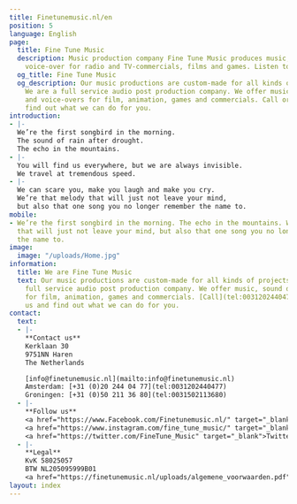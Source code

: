 ```yaml
---
title: Finetunemusic.nl/en
position: 5
language: English
page:
  title: Fine Tune Music
  description: Music production company Fine Tune Music produces music, sound and
    voice-over for radio and TV-commercials, films and games. Listen to our portfolio.
  og_title: Fine Tune Music
  og_description: Our music productions are custom-made for all kinds of projects.
    We are a full service audio post production company. We offer music, sound design
    and voice-overs for film, animation, games and commercials. Call or email us and
    find out what we can do for you.
introduction:
- |-
  We’re the first songbird in the morning.
  The sound of rain after drought.
  The echo in the mountains.
- |-
  You will find us everywhere, but we are always invisible.
  We travel at tremendous speed.
- |-
  We can scare you, make you laugh and make you cry.
  We’re that melody that will just not leave your mind,
  but also that one song you no longer remember the name to.
mobile:
- We’re the first songbird in the morning. The echo in the mountains. We’re that melody
  that will just not leave your mind, but also that one song you no longer remember
  the name to.
image:
  image: "/uploads/Home.jpg"
information:
  title: We are Fine Tune Music
  text: Our music productions are custom-made for all kinds of projects. We are a
    full service audio post production company. We offer music, sound design and [voice-overs](https://finetunevoices.nl/)
    for film, animation, games and commercials. [Call](tel:0031202440477) or [email](mailto:info@finetunemusic.nl)
    us and find out what we can do for you.
contact:
  text:
  - |-
    **Contact us**
    Kerklaan 30
    9751NN Haren
    The Netherlands

    [info@finetunemusic.nl](mailto:info@finetunemusic.nl)
    Amsterdam: [+31 (0)20 244 04 77](tel:0031202440477)
    Groningen: [+31 (0)50 211 36 80](tel:0031502113680)
  - |-
    **Follow us**
    <a href="https://www.Facebook.com/Finetunemusic.nl/" target="_blank">Facebook</a>
    <a href="https://www.instagram.com/fine_tune_music/" target="_blank">Instagram</a>
    <a href="https://twitter.com/FineTune_Music" target="_blank">Twitter</a>
  - |-
    **Legal**
    KvK 58025057
    BTW NL205095999B01
    <a href="https://finetunemusic.nl/uploads/algemene_voorwaarden.pdf" target="_blank">Terms and Conditions</a>
layout: index
---
```


